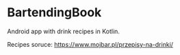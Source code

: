 # BartendingBook
Android app with drink recipes in Kotlin.

Recipes soruce: https://www.mojbar.pl/przepisy-na-drinki/

